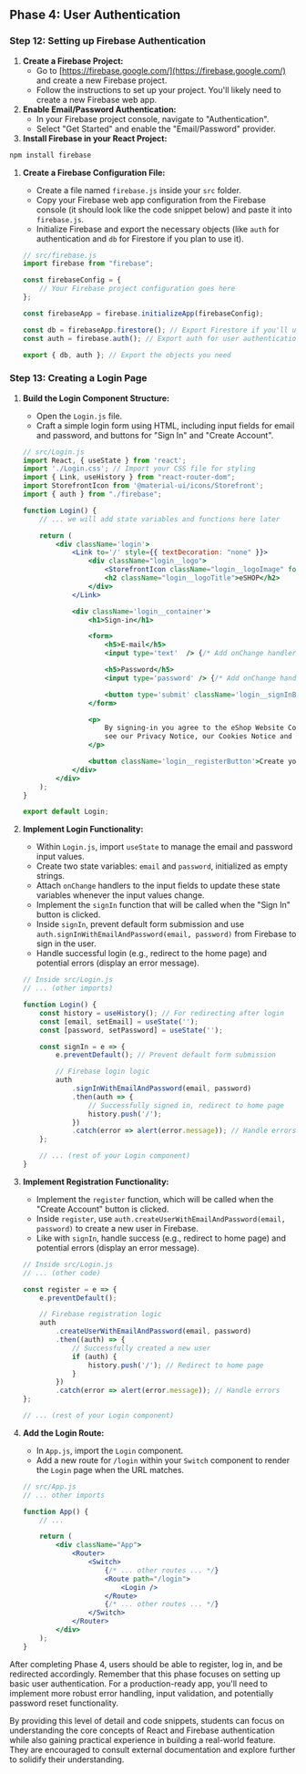 ## Phase 4: User Authentication

### **Step 12: Setting up Firebase Authentication**

1.  **Create a Firebase Project:**
    *   Go to [https://firebase.google.com/](https://firebase.google.com/) and create a new Firebase project.
    *   Follow the instructions to set up your project. You'll likely need to create a new Firebase web app.
2.  **Enable Email/Password Authentication:**
    *   In your Firebase project console, navigate to "Authentication".
    *   Select "Get Started" and enable the "Email/Password" provider.
3.  **Install Firebase in your React Project:**

```bash
npm install firebase
```

1.  **Create a Firebase Configuration File:**
    *   Create a file named `firebase.js` inside your `src` folder.
    *   Copy your Firebase web app configuration from the Firebase console (it should look like the code snippet below) and paste it into `firebase.js`.
    *   Initialize Firebase and export the necessary objects (like `auth` for authentication and `db` for Firestore if you plan to use it).

    ```javascript
    // src/firebase.js
    import firebase from "firebase";

    const firebaseConfig = {
        // Your Firebase project configuration goes here
    };

    const firebaseApp = firebase.initializeApp(firebaseConfig);

    const db = firebaseApp.firestore(); // Export Firestore if you'll use it
    const auth = firebase.auth(); // Export auth for user authentication

    export { db, auth }; // Export the objects you need
    ```

### **Step 13: Creating a Login Page**

1.  **Build the Login Component Structure:**
    *   Open the `Login.js` file.
    *   Craft a simple login form using HTML, including input fields for email and password, and buttons for "Sign In" and "Create Account".

    ```jsx
    // src/Login.js
    import React, { useState } from 'react';
    import './Login.css'; // Import your CSS file for styling
    import { Link, useHistory } from "react-router-dom";
    import StorefrontIcon from '@material-ui/icons/Storefront';
    import { auth } from "./firebase";

    function Login() {
        // ... we will add state variables and functions here later

        return (
            <div className='login'>
                <Link to='/' style={{ textDecoration: "none" }}>
                    <div className="login__logo">
                        <StorefrontIcon className="login__logoImage" fontSize="large" />
                        <h2 className="login__logoTitle">eSHOP</h2>
                    </div>
                </Link>

                <div className='login__container'>
                    <h1>Sign-in</h1>

                    <form>
                        <h5>E-mail</h5>
                        <input type='text'  /> {/* Add onChange handler later */}

                        <h5>Password</h5>
                        <input type='password' /> {/* Add onChange handler later */}

                        <button type='submit' className='login__signInButton' >Sign In</button> {/* Add onClick handler later */}
                    </form>

                    <p>
                        By signing-in you agree to the eShop Website Conditions of Use & Sale. Please
                        see our Privacy Notice, our Cookies Notice and our Interest-Based Ads Notice.
                    </p>

                    <button className='login__registerButton'>Create your eShop Account</button> {/* Add onClick handler later */}
                </div>
            </div>
        );
    }

    export default Login;
    ```

2.  **Implement Login Functionality:**
    *   Within `Login.js`, import `useState` to manage the email and password input values.
    *   Create two state variables: `email` and `password`, initialized as empty strings.
    *   Attach `onChange` handlers to the input fields to update these state variables whenever the input values change.
    *   Implement the `signIn` function that will be called when the "Sign In" button is clicked.
    *   Inside `signIn`, prevent default form submission and use `auth.signInWithEmailAndPassword(email, password)` from Firebase to sign in the user.
    *   Handle successful login (e.g., redirect to the home page) and potential errors (display an error message).

    ```jsx
    // Inside src/Login.js
    // ... (other imports)

    function Login() {
        const history = useHistory(); // For redirecting after login
        const [email, setEmail] = useState('');
        const [password, setPassword] = useState('');

        const signIn = e => {
            e.preventDefault(); // Prevent default form submission

            // Firebase login logic
            auth
                .signInWithEmailAndPassword(email, password)
                .then(auth => {
                    // Successfully signed in, redirect to home page
                    history.push('/');
                })
                .catch(error => alert(error.message)); // Handle errors
        };

        // ... (rest of your Login component)
    }
    ```

3.  **Implement Registration Functionality:**
    *   Implement the `register` function, which will be called when the "Create Account" button is clicked.
    *   Inside `register`, use `auth.createUserWithEmailAndPassword(email, password)` to create a new user in Firebase.
    *   Like with `signIn`, handle success (e.g., redirect to home page) and potential errors (display an error message).

    ```jsx
    // Inside src/Login.js
    // ... (other code)

    const register = e => {
        e.preventDefault();

        // Firebase registration logic
        auth
            .createUserWithEmailAndPassword(email, password)
            .then((auth) => {
                // Successfully created a new user
                if (auth) {
                    history.push('/'); // Redirect to home page
                }
            })
            .catch(error => alert(error.message)); // Handle errors
    };

    // ... (rest of your Login component)
    ```

4.  **Add the Login Route:**
    *   In `App.js`, import the `Login` component.
    *   Add a new route for `/login` within your `Switch` component to render the `Login` page when the URL matches.

    ```jsx
    // src/App.js
    // ... other imports

    function App() {
        // ...

        return (
            <div className="App">
                <Router>
                    <Switch>
                        {/* ... other routes ... */}
                        <Route path="/login">
                            <Login /> 
                        </Route>
                        {/* ... other routes ... */}
                    </Switch>
                </Router>
            </div>
        );
    }
    ```

After completing Phase 4, users should be able to register, log in, and be redirected accordingly. Remember that this phase focuses on setting up basic user authentication. For a production-ready app, you'll need to implement more robust error handling, input validation, and potentially password reset functionality.

By providing this level of detail and code snippets, students can focus on understanding the core concepts of React and Firebase authentication while also gaining practical experience in building a real-world feature. They are encouraged to consult external documentation and explore further to solidify their understanding.
